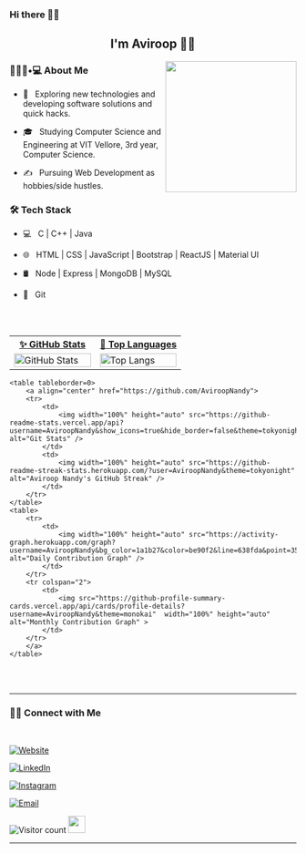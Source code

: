 ### Hi there 👋🏽
<h2 align="center"> I'm Aviroop ✌🏽</h2>

<img align='right' src="https://media.giphy.com/media/M9gbBd9nbDrOTu1Mqx/giphy.gif" width="230">

<h3> 👨🏽‍💻•💻 About Me </h3>



- 🤔 &nbsp; Exploring new technologies and developing software solutions and quick hacks.

- 🎓 &nbsp; Studying Computer Science and Engineering at VIT Vellore, 3rd year, Computer Science.

- ✍️ &nbsp; Pursuing Web Development as hobbies/side hustles.



<h3>🛠 Tech Stack</h3>



- 💻 &nbsp; C | C++ | Java

- 🌐 &nbsp; HTML | CSS | JavaScript | Bootstrap | ReactJS | Material UI

- 🛢 &nbsp; Node | Express | MongoDB | MySQL

- 🔧 &nbsp; Git

<!--

- 🖥 &nbsp; Illustrator| Photoshop | InDesign

-->

<!--

<h3>🛠 To Learn</h3>

- 🔧 &nbsp; AWS | Docker🐳 | flask

<hr>

-->

<br/><br/>
<!--
[![Aviroop's GitHub Stats](https://github-readme-stats.vercel.app/api?username=AviroopNandy&show_icons=true)](https://github.com/AviroopNandy)

<br/>

<br/>

<img src="https://github.com/nirala69/nirala69/blob/master/70804f7e25b11f29db904f2fa7b4cd9d.gif" width="350" align='right'>

![Top Langs](https://github-readme-stats.vercel.app/api/top-langs/?username=AviroopNandy&show_icons=true)

-->

<table tableborder=0>
	<tr>		
		<th width="50%"><a align="center" href="https://github.com/AviroopNandy?tab=overview#year-list-container">✨ GitHub Stats</a></th>
		<th width="50%"><a align="center" href="https://github.com/AviroopNandy?tab=repositories">🌟 Top Languages</a></th>
	</tr>
	<tr>
		<td>					
			<img width="100%" height="auto" src="https://github-readme-stats.vercel.app/api?username=AviroopNandy&show_icons=true&hide_border=false&theme=tokyonight&count_private=true&include_all_commits=false" alt="GitHub Stats" />
		</td>
		<td>
			<img width="100%" height="auto" src="https://github-readme-stats.vercel.app/api/top-langs/?username=AviroopNandy&layout=compact&theme=tokyonight" alt="Top Langs" />
		</td>
	</tr>
	</a>
</table>

<!-- <details> -->
<!-- 	<summary><strong> 🌟 GitHub Stats </strong></summary> -->
	<table tableborder=0>
		<a align="center" href="https://github.com/AviroopNandy">
		<tr>
			<td>					
				<img width="100%" height="auto" src="https://github-readme-stats.vercel.app/api?username=AviroopNandy&show_icons=true&hide_border=false&theme=tokyonight&count_private=true&include_all_commits=false" alt="Git Stats" />
			</td>
			<td>
				<img width="100%" height="auto" src="https://github-readme-streak-stats.herokuapp.com/?user=AviroopNandy&theme=tokyonight" alt="Aviroop Nandy's GitHub Streak" />
			</td>
		</tr>
	</table>
	<table>
		<tr>
			<td>
				<img width="100%" height="auto" src="https://activity-graph.herokuapp.com/graph?username=AviroopNandy&bg_color=1a1b27&color=be90f2&line=638fda&point=35aea1&area=true" alt="Daily Contribution Graph" />
			</td>
		</tr>
		<tr colspan="2">
			<td>
				<img src="https://github-profile-summary-cards.vercel.app/api/cards/profile-details?username=AviroopNandy&theme=monokai"  width="100%" height="auto"  alt="Monthly Contribution Graph" >
			</td>
		</tr>
		</a>
	</table>
<!-- </details> -->

<br><br>



<hr>



<h3> 🤝🏽 Connect with Me </h3>

<br>



<p align="center">

<a href="https://aviroopnandy.vercel.app/"><img alt="Website" src="https://img.shields.io/badge/shivammalpani.netlify.app-black?style=flat-square&logo=google-chrome"></a>

<a href="https://www.linkedin.com/in/shivam-malpani-47a379198/"><img alt="LinkedIn" src="https://img.shields.io/badge/LinkedIn-Shivam%20Malpani-blue?style=flat-square&logo=linkedin"></a>

<a href="https://www.instagram.com/i__disbalance/"><img alt="Instagram" src="https://img.shields.io/badge/Instagram-i__disbalance-black?style=flat-square&logo=instagram"></a>

<a href="mailto:shivammalpani111@gmail.com"><img alt="Email" src="https://img.shields.io/badge/Email-shivammalpani111@gmail.com-blue?style=flat-square&logo=gmail"></a>

</p>





![Visitor count](https://visitor-badge.laobi.icu/badge?page_id=AviroopNandy.AviroopNandy)   <img src="https://media.giphy.com/media/dxn6fRlTIShoeBr69N/giphy.gif" width="30">





<hr>


